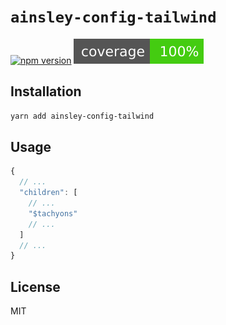 # `ainsley-config-tailwind`

[![npm version](https://img.shields.io/npm/v/ainsley-config-tailwind.svg?style=flat-square)](https://www.npmjs.com/package/ainsley-config-tailwind)
![coverage](/scripts/jest/shield.svg)

## Installation

```sh
yarn add ainsley-config-tailwind
```

## Usage

```js
{
  // ...
  "children": [
    // ...
    "$tachyons"
    // ...
  ]
  // ...
}
```

## License

MIT
